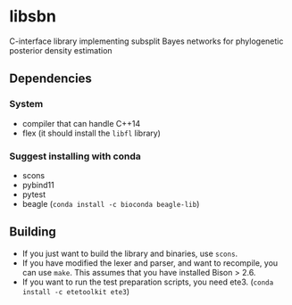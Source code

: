 # libsbn
C-interface library implementing subsplit Bayes networks for phylogenetic posterior density estimation


## Dependencies

### System

* compiler that can handle C++14
* flex (it should install the `libfl` library)


### Suggest installing with conda

* scons
* pybind11
* pytest
* beagle (`conda install -c bioconda beagle-lib`)


## Building

* If you just want to build the library and binaries, use `scons`.
* If you have modified the lexer and parser, and want to recompile, you can use `make`. This assumes that you have installed Bison > 2.6.
* If you want to run the test preparation scripts, you need ete3. (`conda install -c etetoolkit ete3`)

